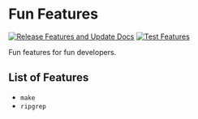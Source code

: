 # Fun Features

[![Release Features and Update Docs](https://github.com/jungaretti/features/actions/workflows/release.yaml/badge.svg)](https://github.com/jungaretti/features/actions/workflows/release.yaml)
[![Test Features](https://github.com/jungaretti/features/actions/workflows/test.yaml/badge.svg)](https://github.com/jungaretti/features/actions/workflows/test.yaml)

Fun features for fun developers.

## List of Features

- `make`
- `ripgrep`
